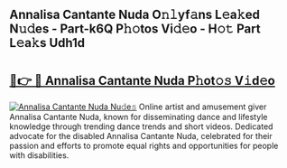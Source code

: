 ## Annalisa Cantante Nuda O𝚗𝚕yf𝚊ns L𝚎a𝚔ed N𝚞𝚍es - Part-k6Q P𝚑𝚘tos Vi𝚍𝚎o - H𝚘𝚝 Part L𝚎a𝚔s Udh1d

# <h2><a href="http://kf4z75.oniu.top/?m=Annalisa+Cantante+Nuda">🔗👉 🔴 Annalisa Cantante Nuda P𝚑ot𝚘𝚜 V𝚒d𝚎o</a></h2>

[![Annalisa Cantante Nuda Nu𝚍e𝚜](https://i.imgur.com/0qMVB7G.gif)](http://kf4z75.oniu.top/?m=Annalisa+Cantante+Nuda)
Online artist and amusement giver Annalisa Cantante Nuda, known for disseminating dance and lifestyle knowledge through trending dance trends and short videos. Dedicated advocate for the disabled Annalisa Cantante Nuda, celebrated for their passion and efforts to promote equal rights and opportunities for people with disabilities.  
